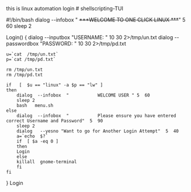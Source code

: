this is linux automation login # shellscripting-TUI

#!/bin/bash
dialog  --infobox  "      ~~~~***WELCOME TO ONE CLICK LINUX ***~~~~"  5  60
sleep 2

Login()
{
	dialog   --inputbox     "USERNAME: "   10  30    2>/tmp/un.txt
	dialog   --passwordbox  "PASSWORD: "   10  30    2>/tmp/pd.txt




	u=`cat  /tmp/un.txt`
	p=`cat /tmp/pd.txt`
	
	rm /tmp/un.txt
	rm /tmp/pd.txt

	if   [  $u == "linux" -a $p == "lw" ] 
	then
		dialog  --infobox  "           WELCOME USER " 5  60
		sleep 2
		bash   menu.sh
	else
		dialog  --infobox  "           Please ensure you have entered correct Username and Password"  5  90
		sleep 2
		dialog   --yesno "Want to go for Another Login Attempt"  5  40
		a=`echo  $?`
		if  [ $a -eq 0 ]
		then
		Login
		else
		killall  gnome-terminal
		fi
	fi

}
Login

